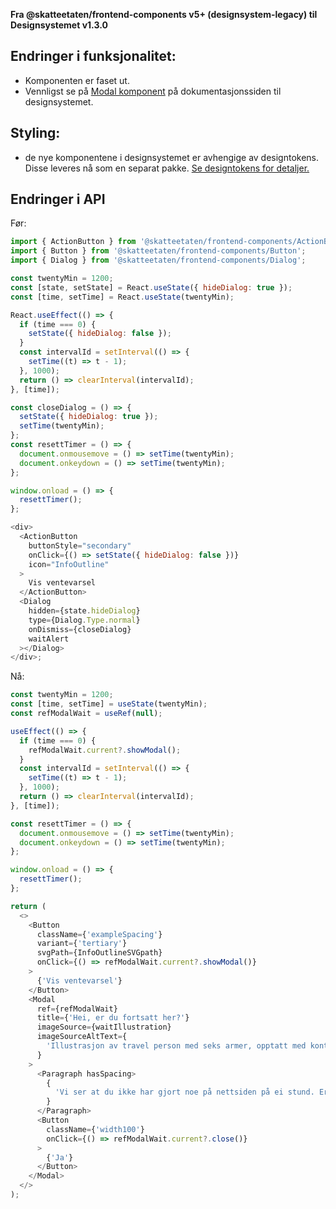 **Fra @skatteetaten/frontend-components v5+ (designsystem-legacy) til Designsystemet v1.3.0**

## Endringer i funksjonalitet:

- Komponenten er faset ut.
- Vennligst se på <a class="brodtekst-link" href="https://www.skatteetaten.no/stilogtone/designsystemet/komponenter/modal/">Modal komponent</a> på dokumentasjonssiden til designsystemet.

## Styling:

- de nye komponentene i designsystemet er avhengige av designtokens. Disse leveres nå som en separat pakke. <a class="brodtekst-link" href="#section-designtokens-deprecated">Se designtokens for detaljer.</a>

## Endringer i API

Før:

```javascript static
import { ActionButton } from '@skatteetaten/frontend-components/ActionButton';
import { Button } from '@skatteetaten/frontend-components/Button';
import { Dialog } from '@skatteetaten/frontend-components/Dialog';

const twentyMin = 1200;
const [state, setState] = React.useState({ hideDialog: true });
const [time, setTime] = React.useState(twentyMin);

React.useEffect(() => {
  if (time === 0) {
    setState({ hideDialog: false });
  }
  const intervalId = setInterval(() => {
    setTime((t) => t - 1);
  }, 1000);
  return () => clearInterval(intervalId);
}, [time]);

const closeDialog = () => {
  setState({ hideDialog: true });
  setTime(twentyMin);
};
const resettTimer = () => {
  document.onmousemove = () => setTime(twentyMin);
  document.onkeydown = () => setTime(twentyMin);
};

window.onload = () => {
  resettTimer();
};

<div>
  <ActionButton
    buttonStyle="secondary"
    onClick={() => setState({ hideDialog: false })}
    icon="InfoOutline"
  >
    Vis ventevarsel
  </ActionButton>
  <Dialog
    hidden={state.hideDialog}
    type={Dialog.Type.normal}
    onDismiss={closeDialog}
    waitAlert
  ></Dialog>
</div>;
```

Nå:

```js static
const twentyMin = 1200;
const [time, setTime] = useState(twentyMin);
const refModalWait = useRef(null);

useEffect(() => {
  if (time === 0) {
    refModalWait.current?.showModal();
  }
  const intervalId = setInterval(() => {
    setTime((t) => t - 1);
  }, 1000);
  return () => clearInterval(intervalId);
}, [time]);

const resettTimer = () => {
  document.onmousemove = () => setTime(twentyMin);
  document.onkeydown = () => setTime(twentyMin);
};

window.onload = () => {
  resettTimer();
};

return (
  <>
    <Button
      className={'exampleSpacing'}
      variant={'tertiary'}
      svgPath={InfoOutlineSVGpath}
      onClick={() => refModalWait.current?.showModal()}
    >
      {'Vis ventevarsel'}
    </Button>
    <Modal
      ref={refModalWait}
      title={'Hei, er du fortsatt her?'}
      imageSource={waitIllustration}
      imageSourceAltText={
        'Illustrasjon av travel person med seks armer, opptatt med kontorarbeid.'
      }
    >
      <Paragraph hasSpacing>
        {
          'Vi ser at du ikke har gjort noe på nettsiden på ei stund. Er du fortsatt her?'
        }
      </Paragraph>
      <Button
        className={'width100'}
        onClick={() => refModalWait.current?.close()}
      >
        {'Ja'}
      </Button>
    </Modal>
  </>
);
```
